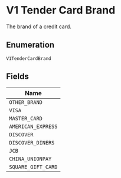 
# V1 Tender Card Brand

The brand of a credit card.

## Enumeration

`V1TenderCardBrand`

## Fields

| Name |
|  --- |
| `OTHER_BRAND` |
| `VISA` |
| `MASTER_CARD` |
| `AMERICAN_EXPRESS` |
| `DISCOVER` |
| `DISCOVER_DINERS` |
| `JCB` |
| `CHINA_UNIONPAY` |
| `SQUARE_GIFT_CARD` |

